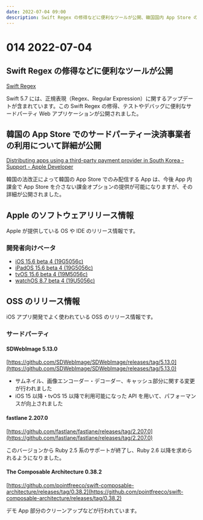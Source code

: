 ```yaml
---
date: 2022-07-04 09:00
description: Swift Regex の修得などに便利なツールが公開、韓国国内 App Store の App 内課金に関する法令改正対応の詳細が公開、fastlane 2.207.0 がリリースされ Ruby 2.5 のサポート終了、ほか
---
```

# 014 2022-07-04

## Swift Regex の修得などに便利なツールが公開

[Swift Regex](https://swiftregex.com)

Swift 5.7 には、正規表現（Regex、Regular Expression）に関するアップデートが含まれています。この Swift Regex の修得、テストやデバッグに便利なサードパーティ Web アプリケーションが公開されました。

## 韓国の App Store でのサードパーティー決済事業者の利用について詳細が公開

[Distributing apps using a third-party payment provider in South Korea - Support - Apple Developer](https://developer.apple.com/support/storekit-external-entitlement-kr)

韓国の法改正によって韓国の App Store でのみ配信する App は、今後 App 内課金で App Store を介さない課金オプションの提供が可能になりますが、その詳細が公開されました。

## Apple のソフトウェアリリース情報

Apple が提供している OS や IDE のリリース情報です。

### 開発者向けベータ

- [iOS 15.6 beta 4 (19G5056c)](https://developer.apple.com/news/releases/?id=06282022d)
- [iPadOS 15.6 beta 4 (19G5056c)](https://developer.apple.com/news/releases/?id=06282022c)
- [tvOS 15.6 beta 4 (19M5056c)](https://developer.apple.com/news/releases/?id=06282022a)
- [watchOS 8.7 beta 4 (19U5056c)](https://developer.apple.com/news/releases/?id=06282022b)

## OSS のリリース情報

iOS アプリ開発でよく使われている OSS のリリース情報です。

### サードパーティ

#### SDWebImage 5.13.0

[https://github.com/SDWebImage/SDWebImage/releases/tag/5.13.0](https://github.com/SDWebImage/SDWebImage/releases/tag/5.13.0)

- サムネイル、画像エンコーダー・デコーダー、キャッシュ部分に関する変更が行われました
- iOS 15 以降・tvOS 15 以降で利用可能になった API を用いて、パフォーマンスが向上されました

#### fastlane 2.207.0

[https://github.com/fastlane/fastlane/releases/tag/2.207.0](https://github.com/fastlane/fastlane/releases/tag/2.207.0)

このバージョンから Ruby 2.5 系のサポートが終了し、Ruby 2.6 以降を求められるようになりました。

#### The Composable Architecture 0.38.2

[https://github.com/pointfreeco/swift-composable-architecture/releases/tag/0.38.2](https://github.com/pointfreeco/swift-composable-architecture/releases/tag/0.38.2)

デモ App 部分のクリーンアップなどが行われています。
